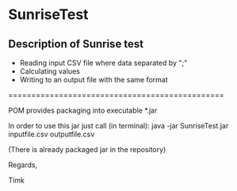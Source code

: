 # SunriseTest

Description of Sunrise test
-------------

- Reading input CSV file where data separated by ";"
- Calculating values 
- Writing to an output file with the same format

===============================================

POM provides packaging into executable *.jar

In order to use this jar just call (in terminal):
java -jar SunriseTest.jar inputfile.csv outputfile.csv

(There is already packaged jar in the repository)

Regards,

Timk




